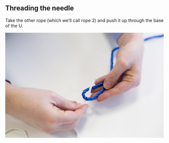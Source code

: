 ## Threading the needle

Take the other rope (which we’ll call rope 2) and push it up through the base of the U.

![threading the needle](images/step3.jpg)

